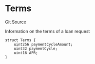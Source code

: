 # Terms
[Git Source](https://github.com/teller-protocol/teller-protocol-v2/blob/991530423d15c8e2846d3c24bb6245b3416dd233/contracts/TellerV2Storage.sol)

Information on the terms of a loan request


```solidity
struct Terms {
    uint256 paymentCycleAmount;
    uint32 paymentCycle;
    uint16 APR;
}
```

